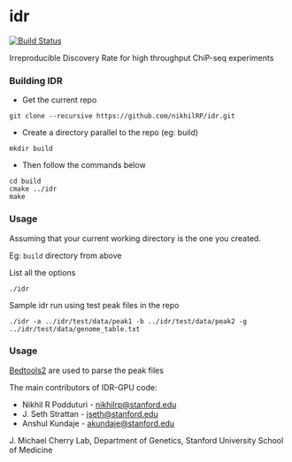 idr
===
[![Build Status](https://travis-ci.org/nikhilRP/idr.svg?branch=master)](https://travis-ci.org/nikhilRP/idr)

Irreproducible Discovery Rate for high throughput ChiP-seq experiments

### Building IDR

* Get the current repo
```
git clone --recursive https://github.com/nikhilRP/idr.git
```
* Create a directory parallel to the repo (eg: build)
```
mkdir build
```
* Then follow the commands below 
```
cd build
cmake ../idr
make
```

### Usage

Assuming that your current working directory is the one you created. 

Eg: `build` directory from above

List all the options
 
```
./idr
```

Sample idr run using test peak files in the repo

```
./idr -a ../idr/test/data/peak1 -b ../idr/test/data/peak2 -g ../idr/test/data/genome_table.txt
```

### Usage

[Bedtools2](https://github.com/arq5x/bedtools2) are used to parse the peak files 

The main contributors of IDR-GPU code:

  * Nikhil R Podduturi  - nikhilrp@stanford.edu
  * J. Seth Strattan    - jseth@stanford.edu
  * Anshul Kundaje      - akundaje@stanford.edu
  
J. Michael Cherry Lab, Department of Genetics, Stanford University School of Medicine
